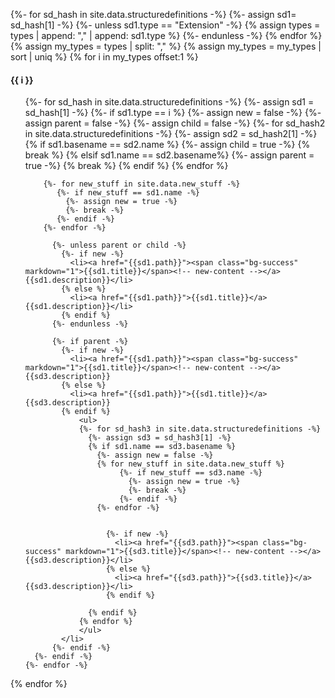 {%- for sd_hash in site.data.structuredefinitions -%}
{%- assign sd1= sd_hash[1] -%}
{%- unless sd1.type == "Extension" -%}
{% assign types =  types | append: "," | append: sd1.type %}
{%- endunless -%}
{% endfor %}
{% assign my_types = types | split: "," %}
{% assign my_types = my_types | sort | uniq %}
{% for i in my_types offset:1 %}

  <h4>{{ i }}</h4>
  <ul>
    {%- for sd_hash in site.data.structuredefinitions -%}
      {%- assign sd1 = sd_hash[1] -%}
      {%- if sd1.type == i %}
        {%- assign new = false -%}
        {%- assign parent = false -%}
        {%- assign child = false -%}
        {%- for sd_hash2 in site.data.structuredefinitions -%}
          {%- assign sd2 = sd_hash2[1] -%}
          {% if sd1.basename == sd2.name %}
            {%- assign child = true -%}
            {% break %}
          {% elsif sd1.name == sd2.basename%}
             {%- assign parent = true -%}
             {% break %}
          {% endif %}
        {% endfor %}

        {%- for new_stuff in site.data.new_stuff -%}
           {%- if new_stuff == sd1.name -%}
             {%- assign new = true -%}
             {%- break -%}
           {%- endif -%}
        {%- endfor -%}

          {%- unless parent or child -%}
            {%- if new -%}
              <li><a href="{{sd1.path}}"><span class="bg-success" markdown="1">{{sd1.title}}</span><!-- new-content --></a> {{sd1.description}}</li>
            {% else %}
              <li><a href="{{sd1.path}}">{{sd1.title}}</a> {{sd1.description}}</li>
            {% endif %}
          {%- endunless -%}

          {%- if parent -%}
            {%- if new -%}
              <li><a href="{{sd1.path}}"><span class="bg-success" markdown="1">{{sd1.title}}</span><!-- new-content --></a> {{sd3.description}}
            {% else %}
              <li><a href="{{sd1.path}}">{{sd1.title}}</a> {{sd3.description}}
            {% endif %}
                <ul>
                {%- for sd_hash3 in site.data.structuredefinitions -%}
                  {%- assign sd3 = sd_hash3[1] -%}
                  {% if sd1.name == sd3.basename %}
                    {%- assign new = false -%}
                    {% for new_stuff in site.data.new_stuff %}
                         {%- if new_stuff == sd3.name -%}
                           {%- assign new = true -%}
                           {%- break -%}
                         {%- endif -%}
                    {%- endfor -%}


                      {%- if new -%}
                        <li><a href="{{sd3.path}}"><span class="bg-success" markdown="1">{{sd3.title}}</span><!-- new-content --></a> {{sd3.description}}</li>
                      {% else %}
                        <li><a href="{{sd3.path}}">{{sd3.title}}</a> {{sd3.description}}</li>
                      {% endif %}

                  {% endif %}
                {% endfor %}
                </ul>
            </li>
          {%- endif -%}
      {%- endif -%}
    {%- endfor -%}

  </ul>
{% endfor %}
